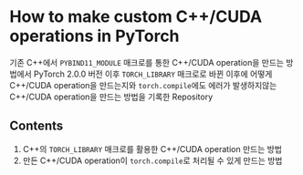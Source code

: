 # How to make custom C++/CUDA operations in PyTorch

기존 C++에서 `PYBIND11_MODULE` 매크로를 통한 C++/CUDA operation을 만드는 방법에서 
PyTorch 2.0.0 버전 이후 `TORCH_LIBRARY` 매크로로 바뀐 이후에 어떻게 C++/CUDA operation을 만드는지와 
`torch.compile`에도 에러가 발생하지않는 C++/CUDA operation을 만드는 방법을 기록한 Repository

## Contents
1. C++의 `TORCH_LIBRARY` 매크로를 활용한 C++/CUDA operation 만드는 방법
2. 만든 C++/CUDA operation이 `torch.compile`로 처리될 수 있게 만드는 방법
